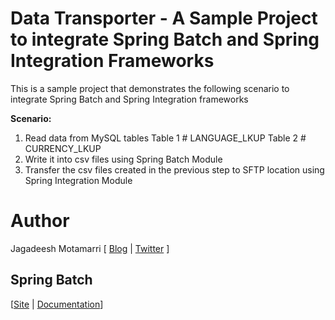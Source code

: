 <h1>Data Transporter - A Sample Project to integrate Spring Batch and Spring Integration Frameworks</h1>

This is a sample project that demonstrates the following scenario to integrate Spring Batch and Spring Integration frameworks

<b>Scenario:</b>

1. Read data from MySQL tables
    Table 1 # LANGUAGE_LKUP
    Table 2 # CURRENCY_LKUP
2. Write it into csv files using Spring Batch Module
3. Transfer the csv files created in the previous step to SFTP location using Spring Integration Module

<h1>Author</h1>
<p>Jagadeesh Motamarri [ <a href="http://www.skilledmonster.com">Blog</a> | <a href="http://twitter.com/SkilledMonster">Twitter</a> ]</p>

<h2>
<a name="spring-batch" class="anchor" href="#spring-batch"><span class="mini-icon mini-icon-link"></span></a>Spring Batch</h2>

<p>[<a href="http://static.springsource.org/spring-batch/">Site</a> | <a href="http://static.springsource.org/spring-batch/reference/index.html">Documentation</a>]</p>
